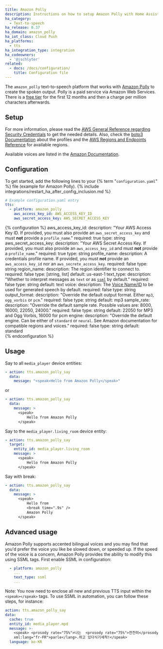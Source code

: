 ```yaml
---
title: Amazon Polly
description: Instructions on how to setup Amazon Polly with Home Assistant.
ha_category:
  - Text-to-speech
ha_release: 0.37
ha_domain: amazon_polly
ha_iot_class: Cloud Push
ha_platforms:
  - tts
ha_integration_type: integration
ha_codeowners:
  - '@jschlyter'
related:
  - docs: /docs/configuration/
    title: Configuration file
---
```


The `amazon_polly` text-to-speech platform that works with [Amazon Polly](https://aws.amazon.com/polly/) to create the spoken output.
Polly is a paid service via Amazon Web Services.  There is a [free tier](https://aws.amazon.com/polly/pricing/) for the first 12 months and then a charge per million characters afterwards.

## Setup

For more information, please read the [AWS General Reference regarding Security Credentials](https://docs.aws.amazon.com/IAM/latest/UserGuide/security-creds.html) to get the needed details. Also, check the [boto3 Documentation](https://boto3.amazonaws.com/v1/documentation/api/latest/guide/credentials.html#shared-credentials-file) about the profiles and the [AWS Regions and Endpoints Reference](https://docs.aws.amazon.com/general/latest/gr/rande.html#regional-endpoints) for available regions.

Available voices are listed in the [Amazon Documentation](https://docs.aws.amazon.com/polly/latest/dg/voicelist.html).

## Configuration

To get started, add the following lines to your {% term "`configuration.yaml`" %} file (example for Amazon Polly).
{% include integrations/restart_ha_after_config_inclusion.md %}

```yaml
# Example configuration.yaml entry
tts:
  - platform: amazon_polly
    aws_access_key_id: AWS_ACCESS_KEY_ID
    aws_secret_access_key: AWS_SECRET_ACCESS_KEY
```

{% configuration %}
aws_access_key_id:
  description: "Your AWS Access Key ID. If provided, you must also provide an `aws_secret_access_key` and must **not** provide a `profile_name`."
  required: true
  type: string
aws_secret_access_key:
  description: "Your AWS Secret Access Key. If provided, you must also provide an `aws_access_key_id` and must **not** provide a `profile_name`."
  required: true
  type: string
profile_name:
  description: A credentials profile name. If provided, you must **not** provide an `aws_access_key_id` nor an `aws_secrete_access_key`. 
  required: false
  type: string
region_name:
  description: The region identifier to connect to.
  required: false
  type: [string, list]
  default: us-east-1
text_type:
  description: "Whether to interpret messages as `text` or as [`ssml`](https://docs.aws.amazon.com/polly/latest/dg/ssml.html) by default."
  required: false
  type: string
  default: text
voice:
  description: The [Voice Name/ID](https://docs.aws.amazon.com/polly/latest/dg/voicelist.html) to be used for generated speech by default. 
  required: false
  type: string
output_format:
  description: "Override the default output format. Either `mp3`, `ogg_vorbis` or `pcm`."
  required: false
  type: string
  default: mp3
sample_rate:
  description: "Override the default sample rate. Possible values are: 8000, 16000, 22050, 24000."
  required: false
  type: string
  default:  22050 for MP3 and Ogg Vorbis, 16000 for pcm
engine:
  description: "Override the default engine. Can be either of `standard` or `neural`. See Amazon documentation for compatible regions and voices."
  required: false
  type: string
  default: standard  
{% endconfiguration %}

## Usage

Say to all `media_player` device entities:

```yaml
- action: tts.amazon_polly_say
  data:
    message: "<speak>Hello from Amazon Polly</speak>"
```

or

```yaml
- action: tts.amazon_polly_say
  data:
    message: >
      <speak>
          Hello from Amazon Polly
      </speak>
```

Say to the `media_player.living_room` device entity:

```yaml
- action: tts.amazon_polly_say
  target:
    entity_id: media_player.living_room
    message: >
      <speak>
          Hello from Amazon Polly
      </speak>
```

Say with break:

```yaml
- action: tts.amazon_polly_say
  data:
    message: >
      <speak>
          Hello from
          <break time=".9s" />
          Amazon Polly
      </speak>
```
## Advanced usage
Amazon Polly supports accented bilingual voices and you may find that you'd prefer the voice you like be slowed down, or speeded up. If the speed of the voice is a concern, Amazon Polly provides the ability to modify this using SSML tags. First enable SSML in configuration:

```yaml
  - platform: amazon_polly
    ...
    text_type: ssml
    ...
```

Note: You now need to enclose all new and previous TTS input within the `<speak></speak>` tags. To use SSML in automation, you can follow these steps, for instance:

```yaml
action: tts.amazon_polly_say
data:
  cache: true
  entity_id: media_player.mpd
  message: >-
    <speak> <prosody rate="75%">나는  <prosody rate="75%">천천히</prosody> <lang
    xml:lang="fr-FR">parle</lang>.하고 있다식기세척!</speak>
  language: ko-KR
```
